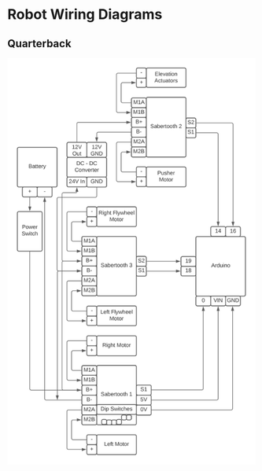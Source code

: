 # Robot Wiring Diagrams
## Quarterback
![Quarterback Wiring Diagram](../_static/images/hardware/wiring/quarterback-wiring.png)
